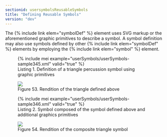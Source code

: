 ```yaml
---
sectionid: usersymbolsReusableSymbols
title: "Defining Reusable Symbols"
version: "dev"
---
```


The {% include link elem="symbolDef" %} element uses SVG markup or the aforementioned graphic
primitives to describe a symbol. A symbol definition may also use symbols defined
by other
{% include link elem="symbolDef" %} elements by employing the {% include link elem="symbol" %}
element.

<figure class="figure">{% include mei example="userSymbols/userSymbols-sample345.xml" valid="true" %}
   
   <figcaption class="figure-caption">Listing 1. Definition of a triangle percussion symbol using graphic primitives</figcaption>
</figure>
<figure class="figure"><img src="{{ site.baseurl }}/Images/modules/usersymbols/triangle.png" class="img-responsive"><figcaption class="figure-caption">Figure 53. Rendition of the triangle defined above</figcaption>
</figure>
<figure class="figure">{% include mei example="userSymbols/userSymbols-sample346.xml" valid="true" %}
   
   <figcaption class="figure-caption">Listing 2. Symbol composed of the symbol defined above and additional graphics primitives</figcaption>
</figure>
<figure class="figure"><img src="{{ site.baseurl }}/Images/modules/usersymbols/triangleWithStick.png" class="img-responsive"><figcaption class="figure-caption">Figure 54. Rendition of the composite triangle symbol</figcaption>
</figure>